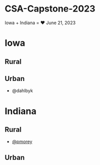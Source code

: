 # CSA-Capstone-2023

Iowa + Indiana = ❤️
June 21, 2023

# Iowa

## Rural

## Urban
- @dahlbyk

# Indiana

## Rural
- [@pmorey](pmorey.md)
## Urban

